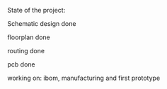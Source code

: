 State of the project:

Schematic design done 

floorplan done

routing done

pcb done

working on: ibom, manufacturing and first prototype




